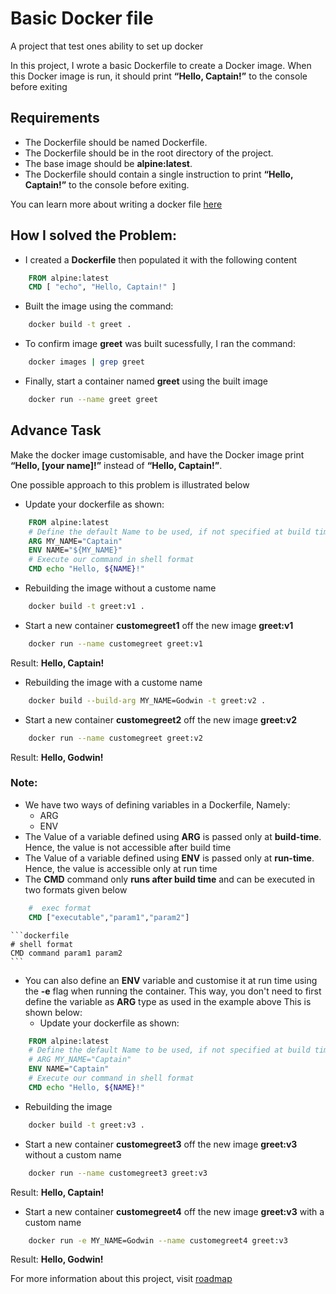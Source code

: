 # Basic Docker file
A project that test ones ability to set up docker

In this project, I wrote a basic Dockerfile to create a Docker image.
When this Docker image is run, it should print **“Hello, Captain!”** to the console before exiting

## Requirements
- The Dockerfile should be named Dockerfile.
- The Dockerfile should be in the root directory of the project.
- The base image should be **alpine:latest**.
- The Dockerfile should contain a single instruction to print **“Hello, Captain!”** to the console before exiting.

You can learn more about writing a docker file [here](https://docs.docker.com/reference/dockerfile/)

## How I solved the Problem:
- I created a **Dockerfile** then populated it with the following content
```dockerfile
    FROM alpine:latest
    CMD [ "echo", "Hello, Captain!" ]
```
- Built the image using the command:
```bash
    docker build -t greet .
```

- To confirm image **greet** was built sucessfully, I ran the command:
```bash
    docker images | grep greet
```

- Finally, start a container named **greet** using the built image
```bash
    docker run --name greet greet
```

## Advance Task
Make the docker image customisable, and have the Docker image print **“Hello, [your name]!”** instead of **“Hello, Captain!”**.

One possible approach to this problem is illustrated below
- Update your dockerfile as shown:
```dockerfile
    FROM alpine:latest
    # Define the default Name to be used, if not specified at build time
    ARG MY_NAME="Captain"
    ENV NAME="${MY_NAME}"
    # Execute our command in shell format
    CMD echo "Hello, ${NAME}!"
```
- Rebuilding the image without a custome name
```bash
    docker build -t greet:v1 .
```
- Start a new container **customegreet1** off the new image **greet:v1**
```bash
    docker run --name customegreet greet:v1
```
Result:
    **Hello, Captain!**
- Rebuilding the image with a custome name
```bash
    docker build --build-arg MY_NAME=Godwin -t greet:v2 .
```
- Start a new container **customegreet2** off the new image **greet:v2**
```bash
    docker run --name customegreet greet:v2
```
Result:
    **Hello, Godwin!**

### Note:
- We have two ways of defining variables in a Dockerfile, Namely:
    - ARG
    - ENV
- The Value of a variable defined using **ARG** is passed only at **build-time**. Hence, the value is not accessible after build time
- The Value of a variable defined using **ENV** is passed only at **run-time**. Hence, the value is accessible only at run time
- The **CMD** command only **runs after build time** and can be executed in two formats given below
```dockerfile
    #  exec format
    CMD ["executable","param1","param2"]
```
    ```dockerfile
    # shell format
    CMD command param1 param2
    ```
- You can also define an **ENV** variable and customise it at run time using the **-e** flag when running the container.
  This way, you don't need to first define the variable as **ARG** type as used in the example above
  This is shown below:
  - Update your dockerfile as shown:
```dockerfile
    FROM alpine:latest
    # Define the default Name to be used, if not specified at build time
    # ARG MY_NAME="Captain"
    ENV NAME="Captain"
    # Execute our command in shell format
    CMD echo "Hello, ${NAME}!"
```
- Rebuilding the image 
```bash
    docker build -t greet:v3 .
```
- Start a new container **customegreet3** off the new image **greet:v3** without a custom name
```bash
    docker run --name customegreet3 greet:v3
```
Result:
    **Hello, Captain!**

- Start a new container **customegreet4** off the new image **greet:v3** with a custom name
```bash
    docker run -e MY_NAME=Godwin --name customegreet4 greet:v3
```
Result:
    **Hello, Godwin!**

For more information about this project, visit [roadmap](https://roadmap.sh/projects/basic-dockerfile)

